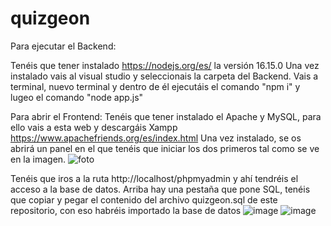 # quizgeon
Para ejecutar el Backend:

Tenéis que tener instalado https://nodejs.org/es/ la versión 16.15.0
Una vez instalado vais al visual studio y seleccionais la carpeta del Backend.
Vais a terminal, nuevo terminal y dentro de él ejecutáis el comando "npm i" y lugeo el comando "node app.js"

Para abrir el Frontend:
Tenéis que tener instalado el Apache y MySQL, para ello vais a esta web y descargáis Xampp https://www.apachefriends.org/es/index.html
Una vez instalado, se os abrirá un panel en el que tenéis que iniciar los dos primeros tal como se ve en la imagen.
![foto](https://user-images.githubusercontent.com/100932340/170835935-b6140aac-2117-45bb-a35e-e187858b8f73.jpg)

Tenéis que iros a la ruta http://localhost/phpmyadmin y ahí tendréis el acceso a la base de datos.
Arriba hay una pestaña que pone SQL, tenéis que copiar y pegar el contenido del archivo quizgeon.sql de este repositorio, con eso habréis importado la base de datos
![image](https://user-images.githubusercontent.com/100932340/170836187-2b063b89-1ab1-42a9-975e-0e1eef4298d1.png)
![image](https://user-images.githubusercontent.com/100932340/170836200-3d2a27ed-5a74-49c2-be65-1f66c4fa64ac.png)
